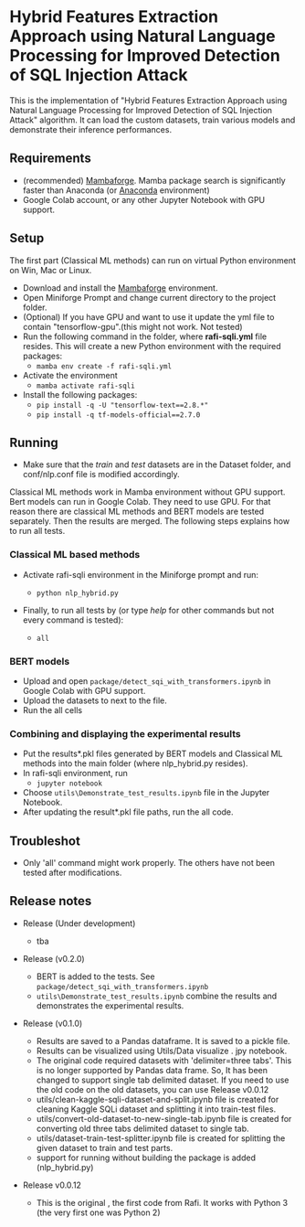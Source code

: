 # Hybrid Features Extraction Approach using Natural Language Processing for Improved Detection of SQL Injection Attack

This is the implementation of "Hybrid Features Extraction Approach using Natural Language Processing for Improved Detection of SQL Injection Attack" algorithm. It can load the custom datasets, train various models and demonstrate their inference performances. 
## Requirements  

- (recommended) [Mambaforge](https://github.com/conda-forge/miniforge#mambaforge). Mamba package search is significantly faster than Anaconda (or [Anaconda](https://www.anaconda.com/products/distribution) environment)
- Google Colab account, or any other Jupyter Notebook with GPU support.
## Setup
The first part (Classical ML methods) can run on virtual Python environment on Win, Mac or Linux.

- Download and install the [Mambaforge](https://github.com/conda-forge/miniforge#mambaforge) environment.
- Open Miniforge Prompt and change current directory to the project folder. 
- (Optional) If you have GPU and want to use it update the yml file to contain "tensorflow-gpu".(this might not work. Not tested)
- Run the following command in the folder, where **rafi-sqli.yml** file resides. This will create a new Python environment with the required packages:
    -  ``` mamba env create -f rafi-sqli.yml ```
- Activate the environment
    - ``` mamba activate rafi-sqli ```
- Install the following packages:
    - ``` pip install -q -U "tensorflow-text==2.8.*" ```
    - ``` pip install -q tf-models-official==2.7.0 ```


## Running
- Make sure that the *train* and *test* datasets are in the Dataset folder, and conf/nlp.conf file is modified accordingly.

Classical ML methods work in Mamba environment without GPU support. Bert models can run in Google Colab. They need to use GPU. For that reason there are classical ML methods and BERT models are tested separately. Then the results are merged. The following steps explains how to run all tests.

### Classical ML based methods
- Activate rafi-sqli environment in the Miniforge prompt and run:
    - ``` python nlp_hybrid.py ```

- Finally, to run all tests by (or type *help* for other commands but not every command is tested):
    - ``` all ```

### BERT models
- Upload and open ``` package/detect_sqi_with_transformers.ipynb ```  in Google Colab with GPU support.
- Upload the datasets to next to the file.
- Run the all cells

### Combining and displaying the experimental results

- Put the results*.pkl files generated by BERT models and Classical ML methods into the main folder (where nlp_hybrid.py resides).
- In rafi-sqli environment, run
  - ``` jupyter notebook ```
- Choose ``` utils\Demonstrate_test_results.ipynb ``` file in the Jupyter Notebook.
- After updating the result*.pkl file paths, run the all code.

## Troubleshot

- Only 'all' command might work properly. The others have not been tested after modifications.
## Release notes
- Release (Under development)
  - tba
- Release (v0.2.0)
    - BERT is added to the tests. See ``` package/detect_sqi_with_transformers.ipynb ```
    - ``` utils\Demonstrate_test_results.ipynb ``` combine the results and demonstrates the experimental results.
- Release (v0.1.0)
    - Results are saved to a Pandas dataframe. It is saved to a pickle file.
    - Results can be visualized using Utils/Data visualize . jpy notebook.
    - The original code required datasets with 'delimiter=three tabs'. This is no longer supported by Pandas data frame. So, It has been changed to support single tab delimited dataset. If you need to use the old code on the old datasets, you can use Release v0.0.12
	- utils/clean-kaggle-sqli-dataset-and-split.ipynb file is created for cleaning Kaggle SQLi dataset and splitting it into train-test files.
	- utils/convert-old-dataset-to-new-single-tab.ipynb file is created for converting old three tabs delimited dataset to single tab.
	- utils/dataset-train-test-splitter.ipynb file is created for splitting the given dataset to train and test parts.
	- support for running without building the package is added (nlp_hybrid.py)

- Release v0.0.12

    - This is the original , the first code from Rafi. It works with Python 3 (the very first one was Python 2)


 
